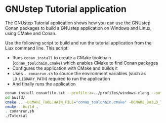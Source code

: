 # GNUstep Tutorial application

The GNUstep Tutorial application shows how you can use the GNUstep Conan packages to build a GNUstep application
on Windows and Linux, using CMake and Conan.

Use the following script to build and run the tutorial application from the Liux command line.  This script:
- Runs `conan install` to create a CMake toolchain (`conan_toolchain.cmake`) which enables CMake to find Conan packages
- Configures the application with CMake and builds it
- Uses `. conanrun.sh` to source the environment variables (such as `LD_LIBRARY_PATH`) required to run the application
- And finally runs the application

```bash
conan install conanfile.txt --profile:a=../profiles/windows-clang --output-folder=build/ --conf="tools.env.virtualenv:powershell=pwsh.exe"
cd build/
cmake .. -DCMAKE_TOOLCHAIN_FILE="conan_toolchain.cmake" -DCMAKE_BUILD_TYPE=Release -DCMAKE_C_COMPILER=clang -DCMAKE_CXX_COMPILER=clang++ -DCMAKE_POLICY_DEFAULT_CMP0091="NEW" -GNinja
cmake --build .
. conanrun.sh
./Tutorial
```
